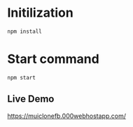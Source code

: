 # Initilization
`npm install`

# Start command
`npm start`

## Live Demo
https://muiclonefb.000webhostapp.com/
